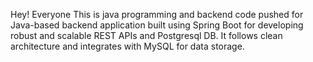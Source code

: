 Hey! Everyone 
This is java programming and backend code pushed for Java-based backend application built using Spring Boot for developing robust and scalable REST APIs  and Postgresql DB. It follows clean architecture and integrates with MySQL for data storage.
